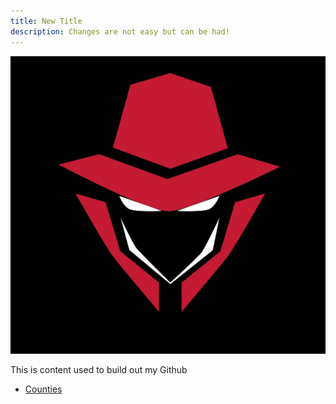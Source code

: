 ```yaml
---
title: New Title
description: Changes are not easy but can be had!
---
```


![My Picture](/pics/PBlogo.jpg)

This is content used to build out my Github

- [Counties](/counties/index.md)
